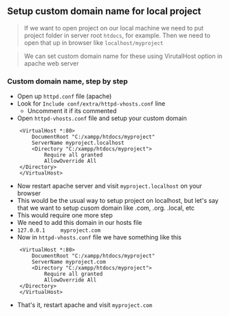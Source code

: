 ## Setup custom domain name for local project

> If we want to open project on our local machine we need to put project folder in server root
> `htdocs`, for example. Then we need to open that up in browser like `localhost/myproject`

> We can set custom domain name for these using VirutalHost option in apache web server

### Custom domain name, step by step

- Open up `httpd.conf` file (apache)
- Look for `Include conf/extra/httpd-vhosts.conf` line
  - Uncomment it if its commented
- Open `httpd-vhosts.conf` file and setup your custom domain

```apacheconf
    <VirtualHost *:80>
        DocumentRoot "C:/xampp/htdocs/myproject"
        ServerName myproject.localhost
        <Directory "C:/xampp/htdocs/myproject">
            Require all granted
            AllowOverride All
    </Directory>
    </VirtualHost>
```

- Now restart apache server and visit `myproject.localhost` on your browser
- This would be the usual way to setup project on localhost, but let's say that we want to setup cusom domain like .com, .org. .local, etc
- This would require one more step
- We need to add this domain in our hosts file
- `127.0.0.1     myproject.com`
- Now in `httpd-vhosts.conf` file we have something like this

```apacheconf
    <VirtualHost *:80>
        DocumentRoot "C:/xampp/htdocs/myproject"
        ServerName myproject.com
        <Directory "C:/xampp/htdocs/myproject">
            Require all granted
            AllowOverride All
    </Directory>
    </VirtualHost>
```

- That's it, restart apache and visit `myproject.com`